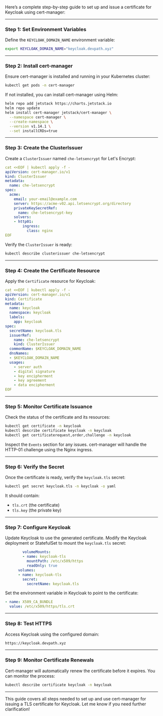 Here’s a complete step-by-step guide to set up and issue a certificate for Keycloak using cert-manager:

---

### Step 1: **Set Environment Variables**

Define the `KEYCLOAK_DOMAIN_NAME` environment variable:

```bash
export KEYCLOAK_DOMAIN_NAME="keycloak.devpath.xyz"
```

---

### Step 2: **Install cert-manager**

Ensure cert-manager is installed and running in your Kubernetes cluster:

```bash
kubectl get pods -n cert-manager
```

If not installed, you can install cert-manager using Helm:

```bash
helm repo add jetstack https://charts.jetstack.io
helm repo update
helm install cert-manager jetstack/cert-manager \
  --namespace cert-manager \
  --create-namespace \
  --version v1.14.1 \
  --set installCRDs=true
```

---

### Step 3: **Create the ClusterIssuer**

Create a `ClusterIssuer` named `che-letsencrypt` for Let's Encrypt:

```yaml
cat <<EOF | kubectl apply -f -
apiVersion: cert-manager.io/v1
kind: ClusterIssuer
metadata:
  name: che-letsencrypt
spec:
  acme:
    email: your-email@example.com
    server: https://acme-v02.api.letsencrypt.org/directory
    privateKeySecretRef:
      name: che-letsencrypt-key
    solvers:
    - http01:
        ingress:
          class: nginx
EOF
```

Verify the `ClusterIssuer` is ready:

```bash
kubectl describe clusterissuer che-letsencrypt
```

---

### Step 4: **Create the Certificate Resource**

Apply the `Certificate` resource for Keycloak:

```yaml
cat <<EOF | kubectl apply -f -
apiVersion: cert-manager.io/v1
kind: Certificate
metadata:
  name: keycloak
  namespace: keycloak
  labels:
    app: keycloak
spec:
  secretName: keycloak.tls
  issuerRef:
    name: che-letsencrypt
    kind: ClusterIssuer
  commonName: $KEYCLOAK_DOMAIN_NAME
  dnsNames:
  - $KEYCLOAK_DOMAIN_NAME
  usages:
    - server auth
    - digital signature
    - key encipherment
    - key agreement
    - data encipherment
EOF
```

---

### Step 5: **Monitor Certificate Issuance**

Check the status of the certificate and its resources:

```bash
kubectl get certificate -n keycloak
kubectl describe certificate keycloak -n keycloak
kubectl get certificaterequest,order,challenge -n keycloak
```

Inspect the `Events` section for any issues. cert-manager will handle the HTTP-01 challenge using the Nginx ingress.

---

### Step 6: **Verify the Secret**

Once the certificate is ready, verify the `keycloak.tls` secret:

```bash
kubectl get secret keycloak.tls -n keycloak -o yaml
```

It should contain:

- `tls.crt` (the certificate)
- `tls.key` (the private key)

---

### Step 7: **Configure Keycloak**

Update Keycloak to use the generated certificate. Modify the Keycloak deployment or StatefulSet to mount the `keycloak.tls` secret:

```yaml
        volumeMounts:
        - name: keycloak-tls
          mountPath: /etc/x509/https
          readOnly: true
      volumes:
      - name: keycloak-tls
        secret:
          secretName: keycloak.tls
```

Set the environment variable in Keycloak to point to the certificate:

```yaml
- name: X509_CA_BUNDLE
  value: /etc/x509/https/tls.crt
```

---

### Step 8: **Test HTTPS**

Access Keycloak using the configured domain:

```bash
https://keycloak.devpath.xyz
```

---

### Step 9: **Monitor Certificate Renewals**

Cert-manager will automatically renew the certificate before it expires. You can monitor the process:

```bash
kubectl describe certificate keycloak -n keycloak
```

---

This guide covers all steps needed to set up and use cert-manager for issuing a TLS certificate for Keycloak. Let me know if you need further clarification!
